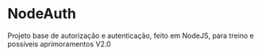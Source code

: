 # NodeAuth
Projeto base de autorização e autenticação, feito em NodeJS, para treino e possíveis aprimoramentos
V2.0